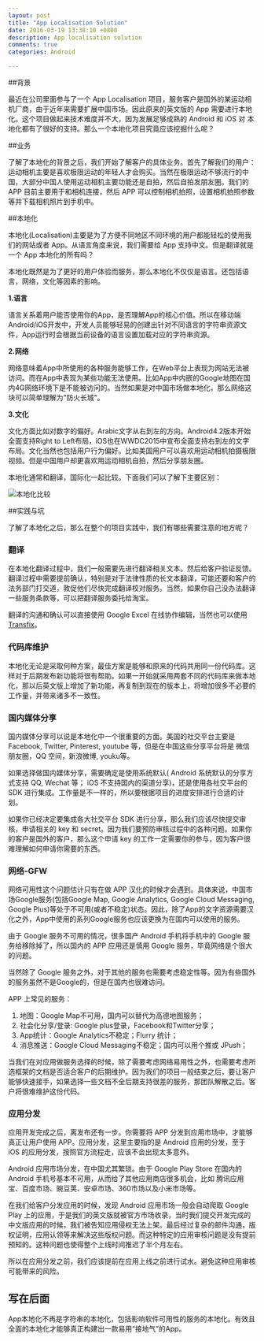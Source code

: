 ```yaml
---
layout: post
title: "App Localisation Solution"
date: 2016-03-19 13:38:10 +0800
description: App localisation solution
comments: true
categories: Android

---
```


##背景

最近在公司里面参与了一个 App Localisation 项目，服务客户是国外的某运动相机厂商，由于近年来需要扩展中国市场。因此原来的英文版的 App 需要进行本地化。这个项目做起来技术难度并不大，因为发展足够成熟的 Android 和 iOS 对 本地化都有了很好的支持。那么一个本地化项目究竟应该挖掘什么呢？

##业务

了解了本地化的背景之后，我们开始了解客户的具体业务。首先了解我们的用户：运动相机主要是喜欢极限运动的年轻人才会购买。当然在极限运动不够流行的中国，大部分中国人使用运动相机主要功能还是自拍，然后自拍发朋友圈。我们的 APP 目前主要用于和相机连接，然后 APP 可以控制相机拍照，设置相机拍照参数等并下载相机照片到手机中。

##本地化

本地化(Localisation)主要是为了方便不同地区不同环境的用户都能轻松的使用我们的网站或者 App。从语言角度来说，我们需要给 App 支持中文。但是翻译就是一个 App 本地化的所有吗？

本地化既然是为了更好的用户体验而服务，那么本地化不仅仅是语言。还包括语言，网络，文化等因素的影响。

**1.语言**

语言关系着用户能否使用你的App，是否理解App的核心价值。所以在移动端Android/iOS开发中，开发人员能够轻易的创建出针对不同语言的字符串资源文件，App运行时会根据当前设备的语言设置加载对应的字符串资源。
 
**2.网络**

网络意味着App中所使用的各种服务能够工作，在Web平台上表现为网站无法被访问。而在App中表现为某些功能无法使用。比如App中内嵌的Google地图在国内4G网络环境下是不能被访问的。当然如果是对中国市场做本地化，那么网络这块可以简单理解为"防火长城"。
 
**3.文化**

文化方面比如对数字的偏好。Arabic文字从右到左的方向。Android4.2版本开始全面支持Right to Left布局，iOS也在WWDC2015中宣布全面支持右到左的文字布局。文化当然也包括用户行为偏好。比如美国用户可以喜欢用运动相机拍摄极限视频。但是中国用户却更喜欢用运动相机自拍，然后分享朋友圈。

本地化通常和翻译，国际化一起比较。下面我们可以了解下主要区别：

![本地化比较](http://rack.2.mshcdn.com/media/ZgkyMDEyLzAyLzEzLzE3XzAyXzUyXzgzM19maWxlCnAJdGh1bWIJMTIwMHg5NjAwPg/00de5e48)

##实践与坑

了解了本地化之后，那么在整个的项目实践中，我们有哪些需要注意的地方呢？

### 翻译

在本地化翻译过程中，我们一般需要先进行翻译相关文本。然后给客户验证反馈。翻译过程中需要提前确认，特别是对于法律性质的长文本翻译，可能还要和客户的法务部门打交道，敦促他们尽快完成翻译校对服务。当然，如果你自己没办法翻译一些服务条款等，可以把翻译服务委托给淘宝。

翻译的沟通和确认可以直接使用 Google Excel 在线协作编辑，当然也可以使用 [Transfix](http://transfix.io/)。

### 代码库维护

本地化无论是采取何种方案，最佳方案是能够和原来的代码共用同一份代码库。这样对于后期发布新功能将很有帮助。如果一开始就采用两套不同的代码库来做本地化，那以后英文版上增加了新功能，再复制到现在的版本上，将增加很多不必要的工作量，并带来诸多不一致性。

### 国内媒体分享

国内媒体分享可以说是本地化中一个很重要的方面。美国的社交平台主要是 Facebook, Twitter, Pinterest, youtube 等，但是在中国这些分享平台将是 微信朋友圈，QQ 空间，新浪微博, youku等。

如果选择做国内媒体分享，需要确定是使用系统默认( Android 系统默认的分享方式支持 QQ, Wechat 等； iOS 不支持国内的渠道分享)，还是使用各社交平台的 SDK 进行集成。工作量是不一样的，所以要根据项目的进度安排进行合适的计划。

如果你已经决定要集成各大社交平台 SDK 进行分享，那么我们应该尽快提交审核，申请相关的 key 和 secret。因为我们要预防审核过程中的各种问题。如果你的客户是国外的客户，那么这个申请 key 的工作一定需要你的参与，因为客户很难理解如何申请你需要的东西。

### 网络-GFW

网络可用性这个问题估计只有在做 APP 汉化的时候才会遇到。具体来说，中国市场Google服务(包括Google Map, Google Analytics, Google Cloud Messaging, Google Plus)等处于不可用(或者不稳定)状态。因此，除了App的文字资源需要汉化之外，App中使用的系列Google服务也应该更换为在国内可以使用的服务。

由于 Google 服务不可用的情况，很多国产 Android 手机将手机中的 Google 服务给移除掉了，所以国内的 APP 应用还是慎用 Google 服务，毕竟网络是个很大的问题。

当然除了 Google 服务之外，对于其他的服务也需要考虑稳定性等。因为有些国外的服务虽然不是Google的，但是在国内也很难访问。

APP 上常见的服务：

1. 地图：Google Map不可用，国内可以替代为高德地图服务；
2. 社会化分享/登录: Google plus登录，Facebook和Twitter分享；
3. App统计：Google Analytics不稳定；Flurry 统计；
4. 消息推送：Google Cloud Messaging不稳定；国内可以用个推或 JPush；

当我们在对应用做服务选择的时候，除了需要考虑网络易用性之外，也需要考虑所选框架的文档是否适合客户的后期维护。因为我们的项目一般结束之后，要让客户能够快速接手，如果选择一些文档不全后期支持很差的服务，那团队解散之后。客户将很难维护这份代码。


### 应用分发

应用开发完成之后，离发布还有一步。你需要将 APP 分发到应用市场中，才能够真正让用户使用 APP。应用分发，这里主要指的是 Android 应用的分发，至于 iOS 的应用分发，按照官方流程走，应该不会出现太多意外。

Android 应用市场分发，在中国尤其繁琐。由于 Google Play Store 在国内的 Android 手机号基本不可用，从而给了其他应用商店很多机会，比如 腾讯应用宝、百度市场、豌豆荚、安卓市场、360市场以及小米市场等。

在我们给客户分发应用的时候，发现 Android 应用市场一般会自动爬取 Google Play 上的应用，于是我们的英文版就被官方市场收录，当时我们提交开发完成的中文版应用的时候，我们被告知应用侵权无法上架。最后经过复杂的邮件沟通，版权证明，应用认领等来解决这些版权问题。而这种特定的应用审核问题是没有提前预知的。这种问题也使得整个上线时间推迟了半个月左右。

所以在应用分发之前，我们应该提前在应用上线之前进行试水。避免这种应用审核可能带来的风险。


## 写在后面

App本地化不再是字符串的本地化，包括影响软件可用性的服务的本地化。有效且全面的本地化才能够真正构建出一款易用“接地气”的App。










